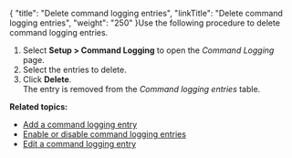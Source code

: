 {
    "title": "Delete command logging entries",
    "linkTitle": "Delete command logging entries",
    "weight": "250"
}Use the following procedure to delete command logging entries.

1.  Select **Setup > Command Logging** to open the *Command Logging* page.
2.  Select the entries to delete.
3.  Click **Delete**.  
    The entry is removed from the *Command logging entries* table.

**Related topics:**

-   [Add a command logging entry](../t_st_add_command_logging_entry)
-   [Enable or disable command logging entries](../t_st_enable_disable_command_logging_entries)
-   [Edit a command logging entry](../t_st_edit_command_logging_entry)
